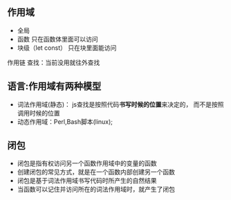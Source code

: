 ## 作用域
- 全局
- 函数 只在函数体里面可以访问 
- 块级（let const） 只在块里面能访问

作用链
 查找：当前没用就往外查找

## 语言:作用域有两种模型
- 词法作用域(静态)： js查找是按照代码**书写时候的位置**来决定的，
  而不是按照调用时候的位置
- 动态作用域：Perl,Bash脚本(linux);

## 闭包
  - 闭包是指有权访问另一个函数作用域中的变量的函数
  - 创建闭包的常见方式，就是在一个函数内部创建另一个函数
  - 闭包是基于词法作用域书写代码时所产生的自然结果
  - 当函数可以记住并访问所在的词法作用域时，就产生了闭包
